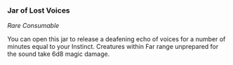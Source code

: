 ### Jar of Lost Voices
_Rare Consumable_

You can open this jar to release a deafening echo of voices for a number of minutes equal to your Instinct. Creatures within Far range unprepared for the sound take 6d8 magic damage.